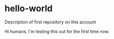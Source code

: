 # hello-world
Description of first repository on this account

Hi humans, I'm testing this out for the first time now.
